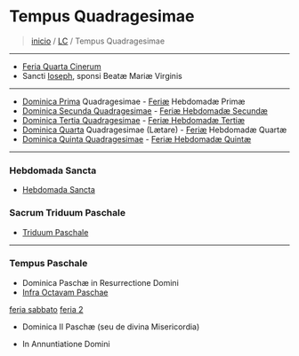 # Tempus Quadragesimae

> [inicio](../README.md) / [LC](../LC.md) / Tempus Quadragesimae  

----

* [Feria Quarta Cinerum](./quadragesima/qc.md)  
* Sancti [Ioseph](./sanctorum/0319.md), sponsi Beatæ Mariæ Virginis
----

* [Dominica Prima](./quadragesima/q01.md) Quadragesimae - [Feriæ](./quadragesima/q01.md#feriae) Hebdomadæ Primæ
* [Dominica Secunda Quadragesimae](./quadragesima/q02.md) - [Feriæ Hebdomadæ Secundæ](./quadragesima/q02.md#feriae)
* [Dominica Tertia Quadragesimae](./quadragesima/q03.md) - [Feriæ Hebdomadæ Tertiæ](./quadragesima/q03.md#feriae)
* [Dominica Quarta](./quadragesima/q04.md) Quadragesimae (Lætare) - [Feriæ](./quadragesima/q04.md#feriae) Hebdomadæ Quartæ
* [Dominica Quinta Quadragesimae](./quadragesima/q05.md) - [Feriæ Hebdomadæ Quintæ](./quadragesima/q05.md#feriae)

----

### Hebdomada Sancta  
* [Hebdomada Sancta](./quadragesima/qhs.md)  

### Sacrum Triduum Paschale  
* [Triduum Paschale](./quadragesima/qtr.md)  

----

### Tempus Paschale

* Dominica Paschæ in Resurrectione Domini
* [Infra Octavam Paschae](./paschale/LTP-O.md)

[feria sabbato](./paschale/LTP-3F.md#feria-sabbato)
[feria 2](./paschale/LTP-3F.md#feria-2)

* Dominica II Paschæ (seu de divina Misericordia)

- In Annuntiatione Domini